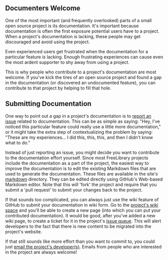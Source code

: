 ## Documenters Welcome

One of the most important (and frequently overlooked) parts of a small open source project is its documentation.  It's important because documentation is often the first exposure potential users have to a project.  When a project's documentation is lacking, these people may get discouraged and avoid using the project.

Even experienced users get frustrated when the documentation for a particular feature is lacking.  Enough frustrating experiences can cause even the most ardent supporter to shy away from using a project.

This is why people who contribute to a project's documentation are most welcome.  If you've kick the tires of an open source project and found a gap in the documentation (or discovered an undocumented feature), you can contribute to that project by helping to fill that hole.

## Submitting Documentation

One way to point out a gap in a project's documentation is to <a href="https://github.com/ksclarke/freelib-utils/issues" title="Issues" target="_blank">report an issue</a> related to documentation.  This can be as simple as saying: "Hey, I've noticed this particular feature could really use a little more documentation," or it might take the extra step of contextualizing the problem by saying: "These are my experiences... I did this, this, this, and then I didn't know what to do."

Instead of just reporting an issue, you might decide you want to contribute to the documentation effort yourself.  Since most FreeLibrary projects include the documentation as a part of the project, the easiest way to improve the documentation is to edit the existing Markdown files that are used to generate the documentation.  These files are available in the site's <a href="https://github.com/ksclarke/freelib-utils/tree/master/src/site/markdown" target="_blank">markdown</a> directory.  They can be edited directly using GitHub's Web-based Markdown editor. Note that this will 'fork' the project and require that you submit a 'pull request' to submit your changes back to the project.

If that sounds too complicated, you can always just use the wiki feature of GitHub to submit your documentation in wiki form.  Go to the <a href="https://github.com/ksclarke/freelib-utils/wiki" target="_blank">project's wiki space</a> and you'll be able to create a new page (into which you can put your contributed documentation).  It would be good, after you've added a new wiki page, to create a ticket for it in the project's <a href="https://github.com/ksclarke/freelib-utils/issues" title="Issues" target="_blank">issue queue</a>. This will alert developers to the fact that there is new content to be migrated into the project's website.

If that still sounds like more effort than you want to commit to, you could just [email the project's developer(s)](team-list.html "email the project's developer(s)").  Emails from people who are interested in the project are always welcome!